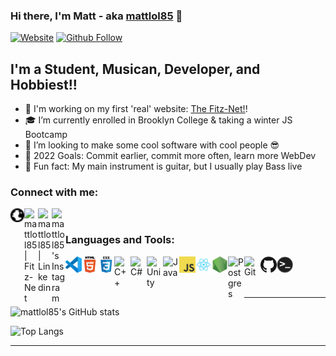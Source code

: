 ### Hi there, I'm Matt - aka [mattlol85][website] 👋 

[![Website](https://img.shields.io/website?label=Fitz-Net&style=for-the-badge&url=https%3A%2F%2Fmattlol85.github.io/Fitz-Net-Project/)][website]
[![Github Follow](https://img.shields.io/github/followers/mattlol85?style=for-the-badge)](https://github.com/mattlol85)

## I'm a Student, Musican, Developer, and Hobbiest!!

- 🔭 I'm working on my first 'real' website: [The Fitz-Net!][website]!
- 🎓 I’m currently enrolled in Brooklyn College & taking a winter JS Bootcamp 
- 👯 I’m looking to make some cool software with cool people 😎
- 🥅 2022 Goals: Commit earlier, commit more often, learn more WebDev
- 🎸 Fun fact: My main instrument is guitar, but I usually play Bass live

### Connect with me:

[<img align="left" alt="fitznet.com" width="22px" src="https://raw.githubusercontent.com/iconic/open-iconic/master/svg/globe.svg" />][website]
[<img align="left" alt="mattlol85 | Fitz-Net" width="22px" src="https://cdn.jsdelivr.net/npm/simple-icons@v3/icons/twitter.svg" />][twitter]
[<img align="left" alt="mattlol85 | Linkedin" width="22px" src="https://cdn.jsdelivr.net/npm/simple-icons@v3/icons/linkedin.svg" />][linkedin]
[<img align="left" alt="mattlol85's Instagram" width="22px" src="https://cdn.jsdelivr.net/npm/simple-icons@v3/icons/instagram.svg" />][instagram]

<br />

### Languages and Tools:

<img align="left" alt="Visual Studio Code" width="26px" src="https://raw.githubusercontent.com/github/explore/80688e429a7d4ef2fca1e82350fe8e3517d3494d/topics/visual-studio-code/visual-studio-code.png" />
<img align="left" alt="HTML5" width="26px" src="https://raw.githubusercontent.com/github/explore/80688e429a7d4ef2fca1e82350fe8e3517d3494d/topics/html/html.png" />
<img align="left" alt="CSS3" width="26px" src="https://raw.githubusercontent.com/github/explore/80688e429a7d4ef2fca1e82350fe8e3517d3494d/topics/css/css.png" />
<img align="left" alt="C++" width="26px" src="https://raw.githubusercontent.com/jmnote/z-icons/master/svg/cpp.svg" />
<img align="left" alt="C#" width="26px" src="https://raw.githubusercontent.com/jmnote/z-icons/master/svg/csharp.svg"/>
<img align="left" alt="Unity" width="26px" src="https://cdn-icons-png.flaticon.com/512/5969/5969205.png"/>
<img align="left" alt="Java" width="26px" src="https://raw.githubusercontent.com/jmnote/z-icons/master/svg/java.svg" />
<img align="left" alt="JavaScript" width="26px" src="https://raw.githubusercontent.com/github/explore/80688e429a7d4ef2fca1e82350fe8e3517d3494d/topics/javascript/javascript.png" />
<img align="left" alt="React" width="26px" src="https://raw.githubusercontent.com/github/explore/80688e429a7d4ef2fca1e82350fe8e3517d3494d/topics/react/react.png" />
<img align="left" alt="Node.js" width="26px" src="https://raw.githubusercontent.com/github/explore/80688e429a7d4ef2fca1e82350fe8e3517d3494d/topics/nodejs/nodejs.png" />
<img align="left" alt="Postgres" width="26px" src="https://user-images.githubusercontent.com/24623425/36042969-f87531d4-0d8a-11e8-9dee-e87ab8c6a9e3.png" />
<img align="left" alt="Git" width="26px" src="	https://raw.githubusercontent.com/jmnote/z-icons/master/svg/git.svg"/>
<img align="left" alt="GitHub" width="26px" src="https://raw.githubusercontent.com/github/explore/78df643247d429f6cc873026c0622819ad797942/topics/github/github.png" />
<img align="left" alt="Terminal" width="26px" src="https://raw.githubusercontent.com/github/explore/80688e429a7d4ef2fca1e82350fe8e3517d3494d/topics/terminal/terminal.png" />

<br />
<br />

<br />

---

![mattlol85's GitHub stats](https://github-readme-stats.vercel.app/api?username=mattlol85&theme=dracula)


![Top Langs](https://github-readme-stats.vercel.app/api/top-langs/?username=mattlol85&layout=compact&theme=dracula)

---

<!-- LINKS -->
[website]: https://mattlol85.github.io/Fitz-Net-Project/
[twitter]: https://twitter.com/mattylol85
[instagram]: https://instagram.com/mattlol85
[linkedin]: https://www.linkedin.com/in/matthew-fitzgerald-3040b6160/
<!-- [webdevplaylist]: https://www.youtube.com/playlist?list=PLkwxH9e_vrAJ0WbEsFA9W3I1W-g_BTsbt
[jsplaylist]: https://www.youtube.com/playlist?list=PLkwxH9e_vrALRJKu7wfXby3MKeflhTu6B
[cssplaylist]: https://www.youtube.com/playlist?list=PLkwxH9e_vrALSdvZuEh6gqQdmDoDIoqz4
[reactplaylist]: https://www.youtube.com/playlist?list=PLkwxH9e_vrAK4TdffpxKY3QGyHCpxFcQ0 -->